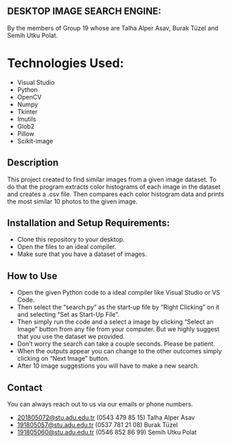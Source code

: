 ﻿ ## DESKTOP IMAGE SEARCH ENGINE:

By the members of Group 19 whose are Talha Alper Asav, Burak Tüzel and Semih Utku Polat.


# Technologies Used:

 - Visual Studio
 - Python
 - OpenCV
 - Numpy
 - Tkinter
 - Imutils
 - Glob2
 - Pillow
 - Scikit-image


## Description

This project created to find similar images from a given image dataset. To do that the program extracts color histograms of each image in the dataset and creates a .csv file. Then compares each color histogram data and prints the most similar 10 photos to the given image.

## Installation and Setup Requirements:

 - Clone this repository to your desktop.
 - Open the files to an ideal compiler.
 - Make sure that you have a dataset of images.

## How to Use

 - Open the given Python code to a ideal compiler like Visual Studio or VS Code.
 - Then select the “search.py” as the start-up file by “Right Clicking” on it and selecting “Set as Start-Up File”.
 - Then simply run the code and a select a image by clicking “Select an Image” button from any file from your computer. But we highly suggest that you use the dataset we provided.
 - Don’t worry the search can take a couple seconds. Please be patient.
 - When the outputs appear you can change to the other outcomes simply clicking on “Next Image” button.
 - After 10 image suggestions you will have to make a new search.

## Contact

You can always reach out to us via our emails or phone numbers.

 - 201805072@stu.adu.edu.tr (0543 479 85 15) Talha Alper Asav
 - 191805057@stu.adu.edu.tr (0537 781 21 08) Burak Tüzel
 - 191805060@stu.adu.edu.tr (0546 852 86 99) Semih Utku Polat

